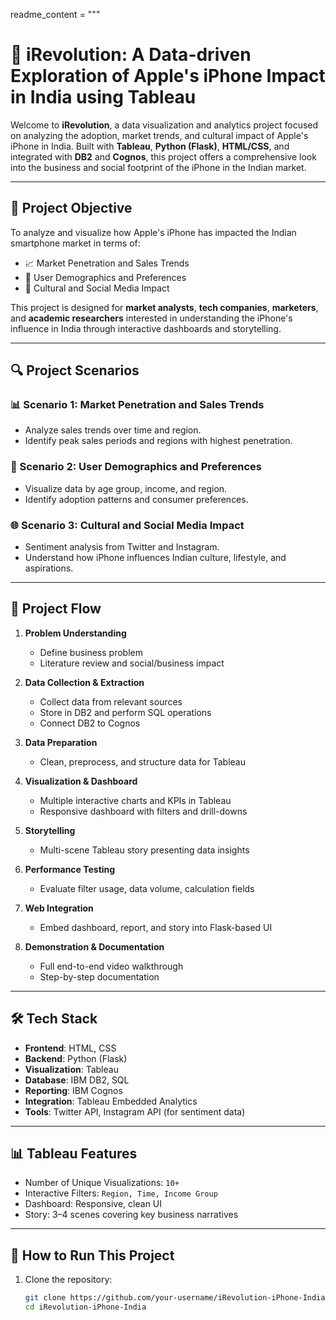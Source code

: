 readme_content = """
# 📱 iRevolution: A Data-driven Exploration of Apple's iPhone Impact in India using Tableau

Welcome to **iRevolution**, a data visualization and analytics project focused on analyzing the adoption, market trends, and cultural impact of Apple's iPhone in India. Built with **Tableau**, **Python (Flask)**, **HTML/CSS**, and integrated with **DB2** and **Cognos**, this project offers a comprehensive look into the business and social footprint of the iPhone in the Indian market.

---

## 🚀 Project Objective

To analyze and visualize how Apple's iPhone has impacted the Indian smartphone market in terms of:

- 📈 Market Penetration and Sales Trends  
- 👥 User Demographics and Preferences  
- 📱 Cultural and Social Media Impact  

This project is designed for **market analysts**, **tech companies**, **marketers**, and **academic researchers** interested in understanding the iPhone's influence in India through interactive dashboards and storytelling.

---

## 🔍 Project Scenarios

### 📊 Scenario 1: Market Penetration and Sales Trends
- Analyze sales trends over time and region.
- Identify peak sales periods and regions with highest penetration.

### 👥 Scenario 2: User Demographics and Preferences
- Visualize data by age group, income, and region.
- Identify adoption patterns and consumer preferences.

### 🌐 Scenario 3: Cultural and Social Media Impact
- Sentiment analysis from Twitter and Instagram.
- Understand how iPhone influences Indian culture, lifestyle, and aspirations.

---

## 📁 Project Flow

1. **Problem Understanding**
   - Define business problem
   - Literature review and social/business impact

2. **Data Collection & Extraction**
   - Collect data from relevant sources
   - Store in DB2 and perform SQL operations
   - Connect DB2 to Cognos

3. **Data Preparation**
   - Clean, preprocess, and structure data for Tableau

4. **Visualization & Dashboard**
   - Multiple interactive charts and KPIs in Tableau
   - Responsive dashboard with filters and drill-downs

5. **Storytelling**
   - Multi-scene Tableau story presenting data insights

6. **Performance Testing**
   - Evaluate filter usage, data volume, calculation fields

7. **Web Integration**
   - Embed dashboard, report, and story into Flask-based UI

8. **Demonstration & Documentation**
   - Full end-to-end video walkthrough
   - Step-by-step documentation

---

## 🛠️ Tech Stack

- **Frontend**: HTML, CSS  
- **Backend**: Python (Flask)  
- **Visualization**: Tableau  
- **Database**: IBM DB2, SQL  
- **Reporting**: IBM Cognos  
- **Integration**: Tableau Embedded Analytics  
- **Tools**: Twitter API, Instagram API (for sentiment data)

---

## 📊 Tableau Features

- Number of Unique Visualizations: `10+`  
- Interactive Filters: `Region, Time, Income Group`  
- Dashboard: Responsive, clean UI  
- Story: 3–4 scenes covering key business narratives

---

## 📄 How to Run This Project

1. Clone the repository:
   ```bash
   git clone https://github.com/your-username/iRevolution-iPhone-India.git
   cd iRevolution-iPhone-India
